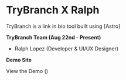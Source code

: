# TryBranch X Ralph

TryBranch is a link in bio tool built using [Astro]

**TryBranch Team (Aug 22nd - Present)**

- Ralph Lopez (Developer & UI/UX Designer)

**Demo Site**

View the Demo ()
